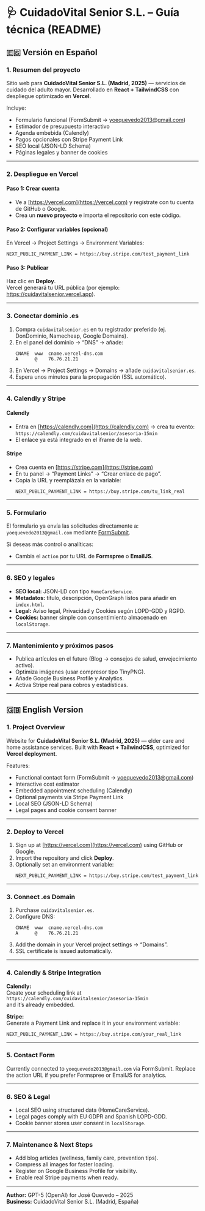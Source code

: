 
# 🩺 CuidadoVital Senior S.L. – Guía técnica (README)

## 🇪🇸 Versión en Español

### 1. Resumen del proyecto
Sitio web para **CuidadoVital Senior S.L. (Madrid, 2025)** — servicios de cuidado del adulto mayor.
Desarrollado en **React + TailwindCSS** con despliegue optimizado en **Vercel**.

Incluye:
- Formulario funcional (FormSubmit → yoequevedo2013@gmail.com)
- Estimador de presupuesto interactivo
- Agenda embebida (Calendly)
- Pagos opcionales con Stripe Payment Link
- SEO local (JSON-LD Schema)
- Páginas legales y banner de cookies

---

### 2. Despliegue en Vercel

#### Paso 1: Crear cuenta
- Ve a [https://vercel.com](https://vercel.com) y regístrate con tu cuenta de GitHub o Google.
- Crea un **nuevo proyecto** e importa el repositorio con este código.

#### Paso 2: Configurar variables (opcional)
En Vercel → Project Settings → Environment Variables:
```
NEXT_PUBLIC_PAYMENT_LINK = https://buy.stripe.com/test_payment_link
```

#### Paso 3: Publicar
Haz clic en **Deploy**.  
Vercel generará tu URL pública (por ejemplo: https://cuidavitalsenior.vercel.app).

---

### 3. Conectar dominio .es

1. Compra `cuidavitalsenior.es` en tu registrador preferido (ej. DonDominio, Namecheap, Google Domains).
2. En el panel del dominio → “DNS” → añade:
   ```
   CNAME  www  cname.vercel-dns.com
   A      @    76.76.21.21
   ```
3. En Vercel → Project Settings → Domains → añade `cuidavitalsenior.es`.
4. Espera unos minutos para la propagación (SSL automático).

---

### 4. Calendly y Stripe

#### Calendly
- Entra en [https://calendly.com](https://calendly.com) → crea tu evento:  
  `https://calendly.com/cuidavitalsenior/asesoria-15min`
- El enlace ya está integrado en el iframe de la web.

#### Stripe
- Crea cuenta en [https://stripe.com](https://stripe.com)
- En tu panel → “Payment Links” → “Crear enlace de pago”.
- Copia la URL y reemplázala en la variable:
  ```
  NEXT_PUBLIC_PAYMENT_LINK = https://buy.stripe.com/tu_link_real
  ```

---

### 5. Formulario

El formulario ya envía las solicitudes directamente a:
`yoequevedo2013@gmail.com` mediante [FormSubmit](https://formsubmit.co).

Si deseas más control o analíticas:
- Cambia el `action` por tu URL de **Formspree** o **EmailJS**.

---

### 6. SEO y legales

- **SEO local:** JSON-LD con tipo `HomeCareService`.
- **Metadatos:** título, descripción, OpenGraph listos para añadir en `index.html`.
- **Legal:** Aviso legal, Privacidad y Cookies según LOPD-GDD y RGPD.
- **Cookies:** banner simple con consentimiento almacenado en `localStorage`.

---

### 7. Mantenimiento y próximos pasos
- Publica artículos en el futuro (Blog → consejos de salud, envejecimiento activo).
- Optimiza imágenes (usar compresor tipo TinyPNG).
- Añade Google Business Profile y Analytics.
- Activa Stripe real para cobros y estadísticas.

---

## 🇬🇧 English Version

### 1. Project Overview
Website for **CuidadoVital Senior S.L. (Madrid, 2025)** — elder care and home assistance services.
Built with **React + TailwindCSS**, optimized for **Vercel deployment**.

Features:
- Functional contact form (FormSubmit → yoequevedo2013@gmail.com)
- Interactive cost estimator
- Embedded appointment scheduling (Calendly)
- Optional payments via Stripe Payment Link
- Local SEO (JSON-LD Schema)
- Legal pages and cookie consent banner

---

### 2. Deploy to Vercel
1. Sign up at [https://vercel.com](https://vercel.com) using GitHub or Google.
2. Import the repository and click **Deploy**.
3. Optionally set an environment variable:
   ```
   NEXT_PUBLIC_PAYMENT_LINK = https://buy.stripe.com/test_payment_link
   ```

---

### 3. Connect .es Domain
1. Purchase `cuidavitalsenior.es`.
2. Configure DNS:
   ```
   CNAME  www  cname.vercel-dns.com
   A      @    76.76.21.21
   ```
3. Add the domain in your Vercel project settings → “Domains”.
4. SSL certificate is issued automatically.

---

### 4. Calendly & Stripe Integration
**Calendly:**  
Create your scheduling link at  
`https://calendly.com/cuidavitalsenior/asesoria-15min`  
and it’s already embedded.

**Stripe:**  
Generate a Payment Link and replace it in your environment variable:
```
NEXT_PUBLIC_PAYMENT_LINK = https://buy.stripe.com/your_real_link
```

---

### 5. Contact Form
Currently connected to `yoequevedo2013@gmail.com` via FormSubmit.
Replace the action URL if you prefer Formspree or EmailJS for analytics.

---

### 6. SEO & Legal
- Local SEO using structured data (HomeCareService).
- Legal pages comply with EU GDPR and Spanish LOPD-GDD.
- Cookie banner stores user consent in `localStorage`.

---

### 7. Maintenance & Next Steps
- Add blog articles (wellness, family care, prevention tips).
- Compress all images for faster loading.
- Register on Google Business Profile for visibility.
- Enable real Stripe payments when ready.

---

**Author:** GPT-5 (OpenAI) for José Quevedo – 2025  
**Business:** CuidadoVital Senior S.L. (Madrid, España)
